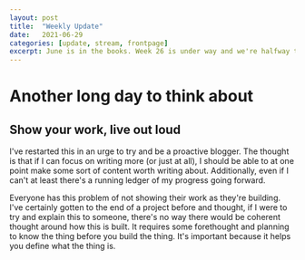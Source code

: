 ```yaml
---
layout: post
title:  "Weekly Update"
date:   2021-06-29
categories: [update, stream, frontpage]
excerpt: June is in the books. Week 26 is under way and we're halfway there
---
```


# Another long day to think about
## Show your work, live out loud
I've restarted this in an urge to try and be a proactive blogger. The thought is that if I can focus on writing more (or just at all), I should be able to at one point make some sort of content worth writing about. Additionally, even if I can't at least there's a running ledger of my progress going forward.

Everyone has this problem of not showing their work as they're building. I've certainly gotten to the end of a project before and thought, if I were to try and explain this to someone, there's no way there would be coherent thought around how this is built. It requires some forethought and planning to know the thing before you build the thing. It's important because it helps you define what the thing is.